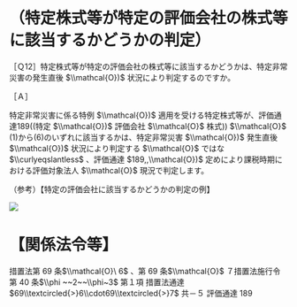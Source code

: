 # （特定株式等が特定の評価会社の株式等に該当するかどうかの判定）

［Ｑ12］特定株式等が特定の評価会社の株式等に該当するかどうかは、特定非常災害の発生直後 $\\mathcal{O})$ 状況により判定するのですか。

［Ａ］

特定非常災害に係る特例 $\\mathcal{O})$ 適用を受ける特定株式等が、評価通達189((特定 $\\mathcal{O})$ 評価会社 $\\mathcal{O}$ 株式)) $\\mathcal{O}$ (1)から(6)のいずれに該当するかは、特定非常災害 $\\mathcal{O})$ 発生直後 $\\mathcal{O})$ 状況により判定する $\\mathcal{O}$ ではな $\\curlyeqslantless$ 、評価通達 $189,,\\mathcal{O})$ 定めにより課税時期における評価対象法人 $\\mathcal{O}$ 現況で判定します。

（参考）【特定の評価会社に該当するかどうかの判定の例】

![](https://www.nta.go.jp/tmp/baafa231-d8d7-4f0b-b2ed-b9d6f4ef0ce5/images/714fdd748556e5d4f0d112071f6b40ce64fca7f0541582cc9de500bd7d42ba70.jpg)

# 【関係法令等】

措置法第 69 条$\\mathcal{O}\ 6$ 、第 69 条$\\mathcal{O}$ ７措置法施行令第 40 条$\\phi ~~2~~\\phi~3$ 第１項 措置法通達 $69\\textcircled{>}6\\cdot69\\textcircled{>}7$ 共－５ 評価通達 189